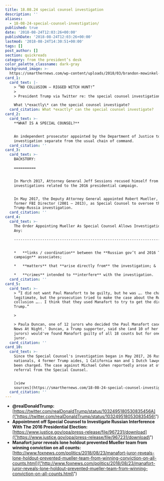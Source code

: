 ```yaml
---
title: 18.08.24 special counsel investigation
description: ''
aliases:
  - 18-08-24-special-counsel-investigation/
published: true
date: '2018-08-24T12:03:26+00:00'
publishDate: '2018-08-24T12:03:26+00:00'
lastmod: '2018-08-24T14:30:51+00:00'
tags: []
post_author: []
section: quickreads
category: from the president’s desk
color_palette_classname: dark-gray
background_image: >-
  https://smarthernews.com/wp-content/uploads/2018/03/brandon-mowinkel-211936-unsplash-scaled.jpg
card_1:
  card_text: |-
    > “NO COLLUSION – RIGGED WITCH HUNT!”
    > 
    > President Trump via Twitter re: the special counsel investigation.

    What \*exactly\* can the special counsel investigate?
  card_citation: What *exactly* can the special counsel investigate?
card_2:
  card_text: >-
    **WHAT IS A SPECIAL COUNSEL?**


    An independent prosecutor appointed by the Department of Justice to lead an
    investigation separate from the usual chain of command.
  card_citation: ''
card_3:
  card_text: >-
    BACKSTORY:

    ==========


    In March 2017, Attorney General Jeff Sessions recused himself from
    investigations related to the 2016 presidential campaign.


    In May 2017, the Deputy Attorney General appointed Robert Mueller, the
    former FBI Director (2001 – 2013), as Special Counsel to oversee the
    Trump-Russia investigation.
  card_citation: ''
card_4:
  card_text: >-
    The Order Appointing Mueller As Special Counsel Allows Investigation Into
    Any:

    ------------------------------------------------------------------------------


    *   **links / coordination** between the **Russian gov’t and 2016 Trump
    campaign** associates;

    *   **matters** that **arise directly from** the investigation; &

    *   **crimes** intended to **interfere** with the investigation.
  card_citation: ''
card_5:
  card_text: >-
    > “I did not want Paul Manafort to be guilty, but he was …. the charges were
    legitimate, but the prosecution tried to make the case about the Russian
    collusion ….. I think that they used Manafort to try to get the dirt on
    Trump.”

    > 

    > Paula Duncan, one of 12 jurors who decided the Paul Manafort case, to 'Fox
    News At Night.' Duncan, a Trump supporter, said she (and 10 of her fellow
    jurors) would've found Manafort guilty of all 18 counts but for one holdout
    juror.
  card_citation: ''
card_10:
  card_text: >-
    Since the Special Counsel's investigation began in May 2017, 26 Russian
    nationals, 4 former Trump aides, 1 California man and 1 Dutch lawyer have
    been charged. The case against Michael Cohen reportedly arose at of a
    referral from the Special Counsel.


    [view
    sources](https://smarthernews.com/18-08-24-special-counsel-investigation/)
  card_citation: ''
---
```

*   **@realDonaldTrump:**  
    [https://twitter.com/realDonaldTrump/status/1032495180530835456A](\"https://twitter.com/realDonaldTrump/status/1032495180530835456\")
*   **Appointment off Special Counsel to Investigate Russian Interference With The 2016 Presidential Election:**  
    [https://www.justice.gov/opa/press-release/file/967231/download](\"https://www.justice.gov/opa/press-release/file/967231/download\")
*   **Manafort juror reveals lone holdout prevented Mueller team from winning conviction on all counts:**  
    [http://www.foxnews.com/politics/2018/08/23/manafort-juror-reveals-lone-holdout-prevented-mueller-team-from-winning-conviction-on-all-counts.html](\"http://www.foxnews.com/politics/2018/08/23/manafort-juror-reveals-lone-holdout-prevented-mueller-team-from-winning-conviction-on-all-counts.html\")